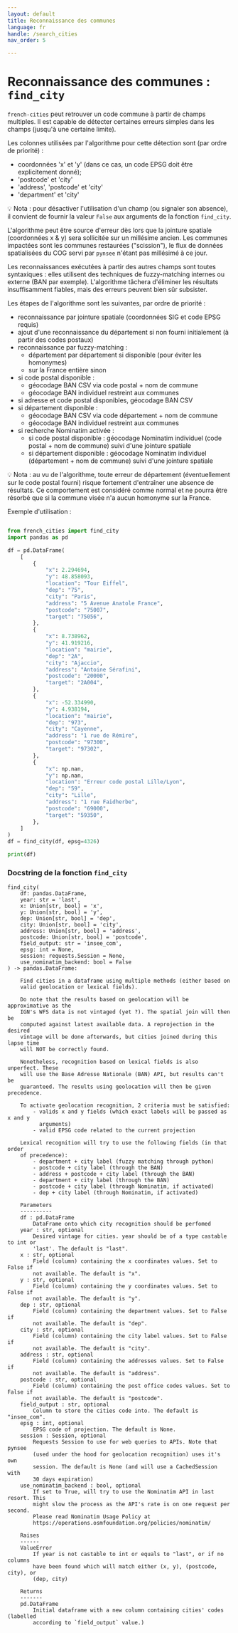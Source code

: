 ```yaml
---
layout: default
title: Reconnaissance des communes
language: fr
handle: /search_cities
nav_order: 5

---
```

# Reconnaissance des communes : `find_city`

`french-cities` peut retrouver un code commune à partir de champs multiples.
Il est capable de détecter certaines erreurs simples dans les champs (jusqu'à
une certaine limite).

Les colonnes utilisées par l'algorithme pour cette détection sont (par ordre
de priorité) :
* coordonnées 'x' et 'y' (dans ce cas, un code EPSG doit être explicitement donné);
* 'postcode' et 'city'
* 'address', 'postcode' et 'city'
* 'department' et 'city'

💡 Nota : pour désactiver l'utilisation d'un champ (ou signaler son absence), il
convient de fournir la valeur `False` aux arguments de la fonction `find_city`.

L'algorithme peut être source d'erreur dès lors que
la jointure spatiale (coordonnées x & y) sera sollicitée sur un millésime ancien.
Les communes impactées sont les communes restaurées ("scission"), le flux de données
spatialisées du COG servi par `pynsee` n'étant pas millésimé à ce jour.

Les reconnaissances exécutées à partir des autres champs sont toutes syntaxiques :
elles utilisent des techniques de fuzzy-matching internes ou externe (BAN par exemple).
L'algorithme tâchera d'éliminer les résultats insuffisamment fiables, mais des
erreurs peuvent bien sûr subsister.

Les étapes de l'algorithme sont les suivantes, par ordre de priorité :
* reconnaissance par jointure spatiale (coordonnées SIG et code EPSG requis)
* ajout d'une reconnaissance du département si non fourni initialement (à partir des codes postaux)
* reconnaissance par fuzzy-matching :
    * département par département si disponible (pour éviter les homonymes)
    * sur la France entière sinon
* si code postal disponible :
    * géocodage BAN CSV via code postal + nom de commune
    * géocodage BAN individuel restreint aux communes
* si adresse et code postal disponibles, géocodage BAN CSV
* si département disponible :
    * géocodage BAN CSV via code département + nom de commune
    * géocodage BAN individuel restreint aux communes
* si recherche Nominatim activée :
    * si code postal disponible : géocodage Nominatim individuel (code postal + nom de commune) suivi d'une jointure spatiale
    * si département disponible : géocodage Nominatim individuel (département + nom de commune)  suivi d'une jointure spatiale

💡 Nota : au vu de l'algorithme, toute erreur de département (éventuellement sur le code postal fourni)
risque fortement d'entraîner une absence de résultats. Ce comportement est considéré comme normal et ne
pourra être résorbé que si la commune visée n'a aucun homonyme sur la France.

Exemple d'utilisation :
```python

from french_cities import find_city
import pandas as pd

df = pd.DataFrame(
    [
        {
            "x": 2.294694,
            "y": 48.858093,
            "location": "Tour Eiffel",
            "dep": "75",
            "city": "Paris",
            "address": "5 Avenue Anatole France",
            "postcode": "75007",
            "target": "75056",
        },
        {
            "x": 8.738962,
            "y": 41.919216,
            "location": "mairie",
            "dep": "2A",
            "city": "Ajaccio",
            "address": "Antoine Sérafini",
            "postcode": "20000",
            "target": "2A004",
        },
        {
            "x": -52.334990,
            "y": 4.938194,
            "location": "mairie",
            "dep": "973",
            "city": "Cayenne",
            "address": "1 rue de Rémire",
            "postcode": "97300",
            "target": "97302",
        },
        {
            "x": np.nan,
            "y": np.nan,
            "location": "Erreur code postal Lille/Lyon",
            "dep": "59",
            "city": "Lille",
            "address": "1 rue Faidherbe",
            "postcode": "69000",
            "target": "59350",
        },
    ]
)
df = find_city(df, epsg=4326)

print(df)
```

### Docstring de la fonction `find_city`

```
find_city(
    df: pandas.DataFrame,
    year: str = 'last',
    x: Union[str, bool] = 'x',
    y: Union[str, bool] = 'y',
    dep: Union[str, bool] = 'dep',
    city: Union[str, bool] = 'city',
    address: Union[str, bool] = 'address',
    postcode: Union[str, bool] = 'postcode',
    field_output: str = 'insee_com',
    epsg: int = None,
    session: requests.Session = None,
    use_nominatim_backend: bool = False
) -> pandas.DataFrame:

    Find cities in a dataframe using multiple methods (either based on
    valid geolocation or lexical fields).

    Do note that the results based on geolocation will be approximative as the
    IGN's WFS data is not vintaged (yet ?). The spatial join will then be
    computed against latest available data. A reprojection in the desired
    vintage will be done afterwards, but cities joined during this lapse time
    will NOT be correctly found.

    Nonetheless, recognition based on lexical fields is also unperfect. These
    will use the Base Adresse Nationale (BAN) API, but results can't be
    guaranteed. The results using geolocation will then be given precedence.

    To activate geolocation recognition, 2 criteria must be satisfied:
        - valids x and y fields (which exact labels will be passed as x and y
          arguments)
        - valid EPSG code related to the current projection

    Lexical recognition will try to use the following fields (in that order
    of precedence):
        - department + city label (fuzzy matching through python)
        - postcode + city label (through the BAN)
        - address + postcode + city label (through the BAN)
        - department + city label (through the BAN)
        - postcode + city label (through Nominatim, if activated)
        - dep + city label (through Nominatim, if activated)

    Parameters
    ----------
    df : pd.DataFrame
        DataFrame onto which city recognition should be perfomed
    year : str, optional
        Desired vintage for cities. year should be of a type castable to int or
        'last'. The default is "last".
    x : str, optional
        Field (column) containing the x coordinates values. Set to False if
        not available. The default is "x".
    y : str, optional
        Field (column) containing the y coordinates values. Set to False if
        not available. The default is "y".
    dep : str, optional
        Field (column) containing the department values. Set to False if
        not available. The default is "dep".
    city : str, optional
        Field (column) containing the city label values. Set to False if
        not available. The default is "city".
    address : str, optional
        Field (column) containing the addresses values. Set to False if
        not available. The default is "address".
    postcode : str, optional
        Field (column) containing the post office codes values. Set to False if
        not available. The default is "postcode".
    field_output : str, optional
        Column to store the cities code into. The default is "insee_com".
    epsg : int, optional
        EPSG code of projection. The default is None.
    session : Session, optional
        Requests Session to use for web queries to APIs. Note that pynsee
        (used under the hood for geolocation recognition) uses it's own
        session. The default is None (and will use a CachedSession with
        30 days expiration)
    use_nominatim_backend : bool, optional
        If set to True, will try to use the Nominatim API in last resort. This
        might slow the process as the API's rate is on one request per second.
        Please read Nominatim Usage Policy at
        https://operations.osmfoundation.org/policies/nominatim/

    Raises
    ------
    ValueError
        If year is not castable to int or equals to "last", or if no columns
        have been found which will match either (x, y), (postcode, city), or
        (dep, city)

    Returns
    -------
    pd.DataFrame
        Initial dataframe with a new column containing cities' codes (labelled
        according to `field_output` value.)
```
